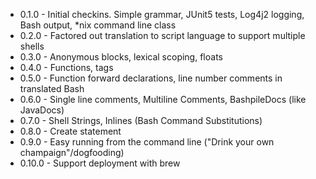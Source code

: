 * 0.1.0 - Initial checkins.  Simple grammar, JUnit5 tests, Log4j2 logging, Bash output, *nix command line class
* 0.2.0 - Factored out translation to script language to support multiple shells
* 0.3.0 - Anonymous blocks, lexical scoping, floats
* 0.4.0 - Functions, tags
* 0.5.0 - Function forward declarations, line number comments in translated Bash
* 0.6.0 - Single line comments, Multiline Comments, BashpileDocs (like JavaDocs)
* 0.7.0 - Shell Strings, Inlines (Bash Command Substitutions)
* 0.8.0 - Create statement
* 0.9.0 - Easy running from the command line ("Drink your own champaign"/dogfooding)
* 0.10.0 - Support deployment with brew
